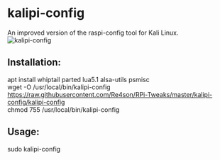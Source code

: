 # kalipi-config
  
An improved version of the raspi-config tool for Kali Linux.  
![kalipi-config](https://re4son-kernel.com/wp-content/uploads/kalipi-config.png)
  

## Installation:  
apt install whiptail parted lua5.1 alsa-utils psmisc  
wget -O /usr/local/bin/kalipi-config https://raw.githubusercontent.com/Re4son/RPi-Tweaks/master/kalipi-config/kalipi-config  
chmod 755 /usr/local/bin/kalipi-config  

## Usage:  
sudo kalipi-config
